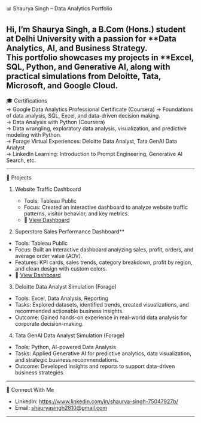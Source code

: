 📊 Shaurya Singh – Data Analytics Portfolio  

Hi, I’m Shaurya Singh, a B.Com (Hons.) student at Delhi University with a passion for **Data Analytics, AI, and Business Strategy.  
This portfolio showcases my projects in **Excel, SQL, Python, and Generative AI, along with practical simulations from Deloitte, Tata, Microsoft, and Google Cloud.  
---

🎓 Certifications  
  → Google Data Analytics Professional Certificate (Coursera) 
  → Foundations of data analysis, SQL, Excel, and data-driven decision making.  
  → Data Analysis with Python (Coursera)  
  → Data wrangling, exploratory data analysis, visualization, and predictive modeling with Python.  
  → Forage Virtual Experiences: Deloitte Data Analyst, Tata GenAI Data Analyst  
  → LinkedIn Learning: Introduction to Prompt Engineering, Generative AI Search, etc.  

---
📂 Projects  

 1. Website Traffic Dashboard
    - Tools: Tableau Public
    - Focus: Created an interactive dashboard to analyze website traffic patterns, visitor behavior, and key metrics.
    - 🔗 [View Dashboard](https://public.tableau.com/app/profile/shaurya.singh8249/viz/WebsiteTrafficDashBoard/WebsiteTrafficDashboard1)

 2. Superstore Sales Performance Dashboard**  
   - Tools: Tableau Public  
   - Focus: Built an interactive dashboard analyzing sales, profit, orders, and average order value (AOV).  
   - Features: KPI cards, sales trends, category breakdown, profit by region, and clean design with custom colors.  
   - 🔗 [View Dashboard](https://public.tableau.com/app/profile/shaurya.singh8249/viz/SalesDashboard_17576989839030/Dashboard1)
     
 3. Deloitte Data Analyst Simulation (Forage)
  - Tools: Excel, Data Analysis, Reporting  
  - Tasks: Explored datasets, identified trends, created visualizations, and recommended actionable business insights.  
  - Outcome: Gained hands-on experience in real-world data analysis for corporate decision-making.  

 4. Tata GenAI Data Analyst Simulation (Forage)
  - Tools: Python, AI-powered Data Analysis  
  - Tasks: Applied Generative AI for predictive analytics, data visualization, and strategic business recommendations.  
  - Outcome: Developed insights and reports to support data-driven business strategies.  


---
🔗 Connect With Me  
- LinkedIn: https://www.linkedin.com/in/shaurya-singh-75047927b/ 
- Email: shauryasingh2810@gmail.com

---
  
